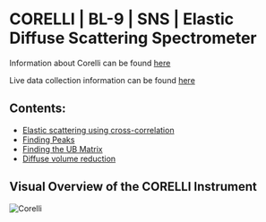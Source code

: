# CORELLI | BL-9 | SNS | Elastic Diffuse Scattering Spectrometer

Information about Corelli can be found [here](https://neutrons.ornl.gov/corelli)

Live data collection information can be found [here](https://monitor.sns.gov/dasmon/corelli)

## Contents:
* [Elastic scattering using cross-correlation](cc.md)
* [Finding Peaks](peaks.md)
* [Finding the UB Matrix](ub.md)
* [Diffuse volume reduction](reduction.md)


## Visual Overview of the CORELLI Instrument
![Corelli](BL-9-CORELLI-Instrument-Diagram.png)
